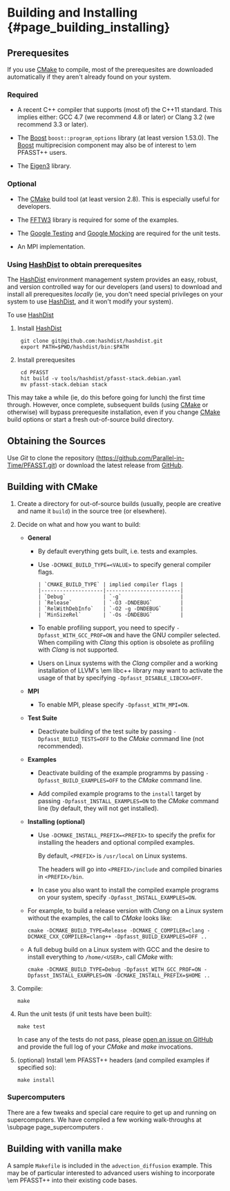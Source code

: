 # Building and Installing                                                {#page_building_installing}

## Prerequesites

If you use [CMake] to compile, most of the prerequesites are downloaded automatically if they aren't
already found on your system.

### Required

* A recent C++ compiler that supports (most of) the C++11 standard.  This implies either: GCC 4.7
  (we recommend 4.8 or later) or Clang 3.2 (we recommend 3.3 or later).

* The [Boost] `boost::program_options` library (at least version 1.53.0).  The [Boost]
  multiprecision component may also be of interest to \em PFASST++ users.

* The [Eigen3] library.

### Optional

* The [CMake] build tool (at least version 2.8).  This is especially useful for developers.

* The [FFTW3] library is required for some of the examples.

* The [Google Testing] and [Google Mocking] are required for the unit tests.

* An MPI implementation.

### Using [HashDist] to obtain prerequesites

The [HashDist] environment management system provides an easy, robust, and version controlled way
for our developers (and users) to download and install all prerequesites *locally* (ie, you don't
need special privileges on your system to use [HashDist], and it won't modify your system).

To use [HashDist]

1. Install [HashDist]

        git clone git@github.com:hashdist/hashdist.git
        export PATH=$PWD/hashdist/bin:$PATH

2. Install prerequesites

        cd PFASST
        hit build -v tools/hashdist/pfasst-stack.debian.yaml
        mv pfasst-stack.debian stack

This may take a while (ie, do this before going for lunch) the first time through.  However, once
complete, subsequent builds (using [CMake] or otherwise) will bypass prerequesite installation, even
if you change [CMake] build options or start a fresh out-of-source build directory.


## Obtaining the Sources

Use _Git_ to clone the repository (https://github.com/Parallel-in-Time/PFASST.git) or download the
latest release from [GitHub][github_releases].


## Building with CMake

1. Create a directory for out-of-source builds (usually, people are creative and name it `build`) in
   the source tree (or elsewhere).

2. Decide on what and how you want to build:

   * __General__

     * By default everything gets built, i.e. tests and examples.

     * Use `-DCMAKE_BUILD_TYPE=<VALUE>` to specify general compiler flags.

           | `CMAKE_BUILD_TYPE` | implied compiler flags |
           |--------------------|------------------------|
           | `Debug`            | `-g`                   |
           | `Release`          | `-O3 -DNDEBUG`         |
           | `RelWithDebInfo`   | `-O2 -g -DNDEBUG`      |
           | `MinSizeRel`       | `-Os -DNDEBUG`         |

     * To enable profiling support, you need to specify `-Dpfasst_WITH_GCC_PROF=ON` and have the GNU compiler selected.
       When compiling with _Clang_ this option is obsolete as profiling with _Clang_ is not supported.

     * Users on Linux systems with the _Clang_ compiler and a working installation of LLVM's \em libc++ library may
       want to activate the usage of that by specifying `-Dpfasst_DISABLE_LIBCXX=OFF`.

   * __MPI__

     * To enable MPI, please specify `-Dpfasst_WITH_MPI=ON`.

   * __Test Suite__

     * Deactivate building of the test suite by passing `-Dpfasst_BUILD_TESTS=OFF` to the _CMake_ command line (not
       recommended).

   * __Examples__

     * Deactivate building of the example programms by passing `-Dpfasst_BUILD_EXAMPLES=OFF` to the _CMake_ command
       line.

     * Add compiled example programs to the `install` target by passing `-Dpfasst_INSTALL_EXAMPLES=ON` to the _CMake_
       command line (by default, they will not get installed).

   * __Installing (optional)__

     * Use `-DCMAKE_INSTALL_PREFIX=<PREFIX>` to specify the prefix for installing the headers and optional compiled
       examples.

       By default, `<PREFIX>` is `/usr/local` on Linux systems.

       The headers will go into `<PREFIX>/include` and compiled binaries in `<PREFIX>/bin`.

     * In case you also want to install the compiled example programs on your system, specify
       `-Dpfasst_INSTALL_EXAMPLES=ON`.

   * For example, to build a release version with _Clang_ on a Linux system without the examples, the call to
     _CMake_ looks like:

         cmake -DCMAKE_BUILD_TYPE=Release -DCMAKE_C_COMPILER=clang -DCMAKE_CXX_COMPILER=clang++ -Dpfasst_BUILD_EXAMPLES=OFF ..

   * A full debug build on a Linux system with GCC and the desire to install everything to `/home/<USER>`, call _CMake_
     with:

         cmake -DCMAKE_BUILD_TYPE=Debug -Dpfasst_WITH_GCC_PROF=ON -Dpfasst_INSTALL_EXAMPLES=ON -DCMAKE_INSTALL_PREFIX=$HOME ..

3. Compile:

       make

4. Run the unit tests (if unit tests have been built):

       make test

   In case any of the tests do not pass, please [open an issue on GitHub][github_new_issue] and provide the full log of
   your _CMake_ and _make_ invocations.

5. (optional) Install \em PFASST++ headers (and compiled examples if specified so):

       make install

### Supercomputers

There are a few tweaks and special care require to get up and running on supercomputers.
We have compiled a few working walk-throughs at \subpage page_supercomputers .

## Building with vanilla make

A sample `Makefile` is included in the `advection_diffusion` example.  This may be of particular
interested to advanced users wishing to incorporate \em PFASST++ into their existing code bases.


[Boost]: https://boost.org/
[CMake]: http://cmake.org/
[Eigen3]: http://eigen.tuxfamily.org/
[Google Testing]: https://code.google.com/p/googletest/
[Google Mocking]: https://code.google.com/p/googlemock/
[FFTW3]: http://fftw.org/
[github_releases]: https://github.com/Parallel-in-Time/PFASST/releases
[github_new_issue]: https://github.com/Parallel-in-Time/PFASST/issues/new
[HashDist]: http://hashdist.readthedocs.org/en/latest/
